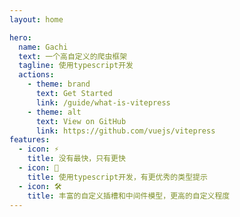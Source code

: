 ```yaml
---
layout: home

hero:
  name: Gachi
  text: 一个高自定义的爬虫框架
  tagline: 使用typescript开发
  actions:
    - theme: brand
      text: Get Started
      link: /guide/what-is-vitepress
    - theme: alt
      text: View on GitHub
      link: https://github.com/vuejs/vitepress
features:
  - icon: ⚡️
    title: 没有最快，只有更快
  - icon: 🖖
    title: 使用typescript开发，有更优秀的类型提示
  - icon: 🛠️
    title: 丰富的自定义插槽和中间件模型，更高的自定义程度
---
```

